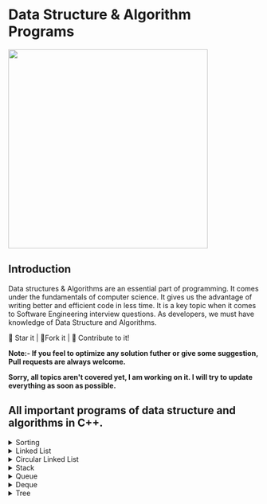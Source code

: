 # Data Structure & Algorithm Programs

<p align="left">
  <img width="400" src="https://res.cloudinary.com/teepublic/image/private/s--AKRfPTdo--/t_Resized%20Artwork/c_fit,g_north_west,h_954,w_954/co_000000,e_outline:48/co_000000,e_outline:inner_fill:48/co_ffffff,e_outline:48/co_ffffff,e_outline:inner_fill:48/co_bbbbbb,e_outline:3:1000/c_mpad,g_center,h_1260,w_1260/b_rgb:eeeeee/c_limit,f_auto,h_630,q_90,w_630/v1591365438/production/designs/11020583_0.jpg">
</p>

## Introduction
Data structures & Algorithms are an essential part of programming. It comes under the fundamentals of computer science. It gives us the advantage of writing better and efficient code in less time. It is a key topic when it comes to Software Engineering interview questions. As developers, we must have knowledge of Data Structure and Algorithms.

🌟 Star it | 🍴Fork it | 🤝 Contribute to it!

<b> Note:- If you feel to optimize any solution futher or give some suggestion, Pull requests are always welcome.</b>

<b> Sorry, all topics aren't covered yet, I am working on it. I will try to update everything as soon as possible. </b>

## All important programs of data structure and algorithms in C++.

<details>
  <summary>Sorting</summary>
  <ol>
    <li> <a href="https://github.com/jayendra1107/data-structure-and-algorithms/blob/main/Sorting/01_bubble_sort.cpp">Bubble Sort</a> </li>
    <li> <a href="https://github.com/jayendra1107/data-structure-and-algorithms/blob/main/Sorting/02_selection_sort.cpp">Selection Sort</a></li>
    <li> <a href="https://github.com/jayendra1107/data-structure-and-algorithms/blob/main/Sorting/03_insertion_sort.cpp">Insertion Sort</a></li>
    <li> <a href="https://github.com/jayendra1107/data-structure-and-algorithms/blob/main/Sorting/04_merge_sort.cpp">Merge Sort</a></li>
    <li> <a href="https://github.com/jayendra1107/data-structure-and-algorithms/blob/main/Sorting/05_quick_sort_lomuto.cpp">Quick Sort using lomuto partition</a></li>
  </ol>
</details>

<details>
  <summary>Linked List</summary>
  <ol>
    <li> <a href="https://github.com/jayendra1107/Data-Structure-Programs/blob/main/Linked%20List/01_Node.cpp">Creating linked list node.</a></li>
    <li> <a href="https://github.com/jayendra1107/Data-Structure-Programs/blob/main/Linked%20List/02_print_linked_list.cpp">Printing a linked list.</a> (Recursive and Iterative Both)</li>
    <li> <a href="https://github.com/jayendra1107/Data-Structure-Programs/blob/main/Linked%20List/03_insert_node.cpp">Inserting a node at ith position.</a> (Recursive and Iterative Both)</li>
    <li> <a href="https://github.com/jayendra1107/Data-Structure-Programs/blob/main/Linked%20List/04_delete_node.cpp">Deleting a node at ith position.</a> (Recursive and Iterative Both)</li>
    <li> <a href="https://github.com/jayendra1107/Data-Structure-Programs/blob/main/Linked%20List/05_search_in_linked_list.cpp">Searching an element in linked list.</a> (Recursive and Iterative Both)</li>
    <li> <a href="https://github.com/jayendra1107/Data-Structure-Programs/blob/main/Linked%20List/06_middle_of_linked_list.cpp">Finding middle element of linked list.</a> </li>
    <li> <a href="https://github.com/jayendra1107/Data-Structure-Programs/blob/main/Linked%20List/07_nth_node_from_end.cpp">Finding nth node from the end.</a></li>
    <li> <a href="https://github.com/jayendra1107/Data-Structure-Programs/blob/main/Linked%20List/08_reverse_linked_list.cpp">Reversing a linked list.</a> (Recursive and Iterative Both)</li>
    <li> <a href="https://github.com/jayendra1107/Data-Structure-Programs/blob/main/Linked%20List/09_sorted_insert.cpp">Inserting a node in sorted linked list.</a></li>
    <li> <a href="https://github.com/jayendra1107/Data-Structure-Programs/blob/main/Linked%20List/10_remove_duplicates_from_sorted_linked_list.cpp">Removing duplicates from a sorted linked list.</a></li>
    <li> <a href="https://github.com/jayendra1107/Data-Structure-Programs/blob/main/Linked%20List/11_merge_two_sorted_linked_lists.cpp">Merge two sorted linked lists.</a></li>
    <li> <a href="https://github.com/jayendra1107/Data-Structure-Programs/blob/main/Linked%20List/12_merge_sort_linked_list.cpp">Sorting linked list using merge sort.</a></li>
  </ol>
</details>

<details>
  <summary>Circular Linked List</summary>
  <ol>
    <li><a href="https://github.com/jayendra1107/data-structure-and-algorithms/blob/main/Circular%20Linked%20List/01_print_circular_linked_list.cpp">Print circular linked list.</a></li>
    <li><a href="https://github.com/jayendra1107/data-structure-and-algorithms/blob/main/Circular%20Linked%20List/02_insert_at_begining.cpp">Insert node at the begining of a circular linked list.</a></li>
    <li><a href="https://github.com/jayendra1107/data-structure-and-algorithms/blob/main/Circular%20Linked%20List/03_insert_at_end.cpp">Insert node at the end of a circular linked list.</a></li>
    <li><a href="https://github.com/jayendra1107/data-structure-and-algorithms/blob/main/Circular%20Linked%20List/04_delete_head_of_circular_linked_list.cpp">Delete head of the circular linked list.</a></li>
    <li><a href="https://github.com/jayendra1107/data-structure-and-algorithms/blob/main/Circular%20Linked%20List/05_delete_ith_node_of_circular_linked_list.cpp">Delete ith node of the circular linked list.</a></li>
    <li><a href="https://github.com/jayendra1107/data-structure-and-algorithms/blob/main/Circular%20Linked%20List/06_insert_node_at_ith_position.cpp">Insert a node at ith position in a circular linked list</a></li>
  </ol>
</details>

<details>
  <summary>Stack</summary>
  <ol>
    <li><a href="https://github.com/jayendra1107/data-structure-and-algorithms/blob/main/Stack/01_StackUsingArray.cpp">Stack using arrays.</a></li>
    <li><a href="https://github.com/jayendra1107/data-structure-and-algorithms/blob/main/Stack/02_StackUsingDynamicArray.cpp">Stack using dynamic arrays.</a></li>
    <li><a href="https://github.com/jayendra1107/data-structure-and-algorithms/blob/main/Stack/03_StackUsingTemplate.cpp">Stack using templates in arrays.</a></li>
    <li><a href="https://github.com/jayendra1107/data-structure-and-algorithms/blob/main/Stack/04_StackUsingLinkedList.cpp">Stack using linked list.</a></li>
    <li><a href="https://github.com/jayendra1107/data-structure-and-algorithms/blob/main/Stack/05_InbuiltStack.cpp">Inbuilt stack library.</a></li>
    <li><a href="https://github.com/jayendra1107/data-structure-and-algorithms/blob/main/Stack/06_BalancedParenthesis.cpp">Balanced parenthesis problem using stack.</a></li>
  </ol>
</details>

<details>
  <summary>Queue</summary>
  <ol>
    <li><a href="https://github.com/jayendra1107/data-structure-and-algorithms/blob/main/Queue/01_QueueUsingArray.cpp">Queue using arrays.</a></li>
    <li><a href="https://github.com/jayendra1107/data-structure-and-algorithms/blob/main/Queue/02_QueueUsingDynamicArray.cpp">Queue using dynamic arrays.</a></li>
    <li><a href="https://github.com/jayendra1107/data-structure-and-algorithms/blob/main/Queue/03_QueueUsingLinkedList.cpp">Queue using linked list.</a></li>
    <li><a href="https://github.com/jayendra1107/data-structure-and-algorithms/blob/main/Queue/04_InbuiltQueue.cpp">Inbuilt queue library.</a></li>
  </ol>
</details>

<details>
  <summary>Deque</summary>
  <ol>
    <li><a href="https://github.com/jayendra1107/data-structure-and-algorithms/blob/main/Deque/01_DequeUsingArray.cpp">Deque using arrays.</a></li>
    <li><a href="https://github.com/jayendra1107/data-structure-and-algorithms/blob/main/Deque/02_DequeUsingLinkedList.cpp">Deque using linked list.</a></li>
    <li><a href="https://github.com/jayendra1107/data-structure-and-algorithms/blob/main/Deque/03_InbuiltDeque.cpp">Inbuilt deque library.</a></li>
  </ol>
</details>

<details>
  <summary>Tree</summary>
  <ol>
    <li><a href="https://github.com/jayendra1107/data-structure-and-algorithms/blob/main/Tree/01_PrintTree.cpp">Print a tree.</a></li>
    <li><a href="https://github.com/jayendra1107/data-structure-and-algorithms/blob/main/Tree/02_TakeTreeInput.cpp">Take tree input.</a></li>
    <li><a href="https://github.com/jayendra1107/data-structure-and-algorithms/blob/main/Tree/03_CountTreeNodes.cpp">Count total number of nodes in a tree.</a></li>
    <li><a href="https://github.com/jayendra1107/data-structure-and-algorithms/blob/main/Tree/04_SumOfTreeNodes.cpp">Calculating sum of all nodes in a tree.</a></li>
    <li><a href="https://github.com/jayendra1107/data-structure-and-algorithms/blob/main/Tree/05_MaxOfTreeNodes.cpp">Finding maximum element in a tree.</a></li>
    <li><a href="https://github.com/jayendra1107/data-structure-and-algorithms/blob/main/Tree/06_HeightOfTree.cpp">Calculating height of a tree.</a></li>
    <li><a href="https://github.com/jayendra1107/data-structure-and-algorithms/blob/main/Tree/07_PrintTreeNodesAtDepthK.cpp">Printing all nodes at K depth from the root node.</a></li>
    <li><a href="https://github.com/jayendra1107/data-structure-and-algorithms/blob/main/Tree/08_CountLeafNodes.cpp">Counting total number of leaf nodes in a tree.</a></li>
    <li><a href="https://github.com/jayendra1107/data-structure-and-algorithms/blob/main/Tree/09_PreOrderTraversal.cpp">Pre-order tree traversal.</a></li>
    <li><a href="https://github.com/jayendra1107/data-structure-and-algorithms/blob/main/Tree/10_PostOrderTraversal.cpp">Post-order tree traversal.</a></li>
  </ol>
</details>
